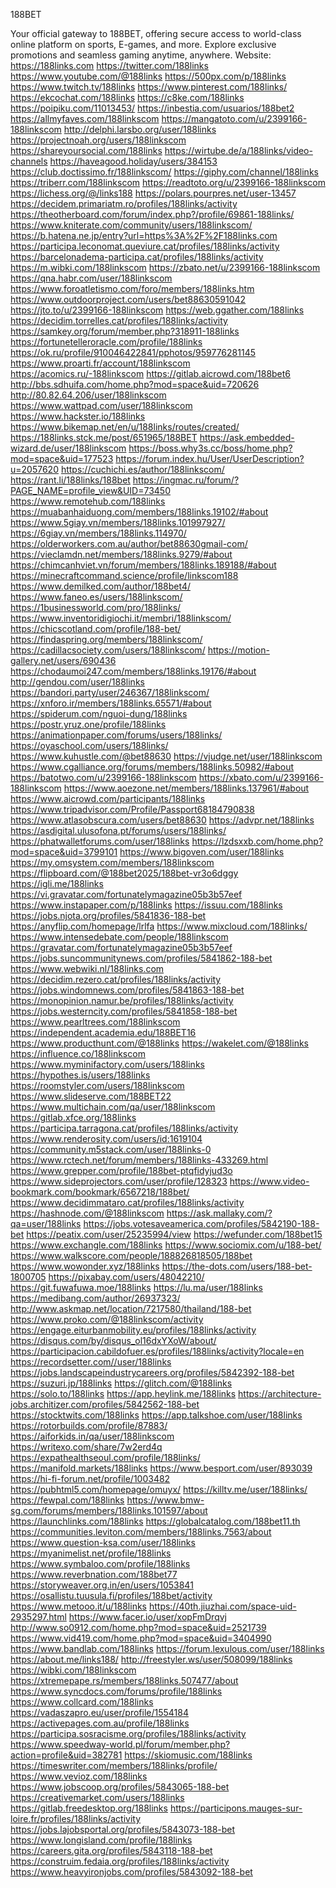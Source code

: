 188BET

Your official gateway to 188BET, offering secure access to world-class online platform on sports, E-games, and more. Explore exclusive promotions and seamless gaming anytime, anywhere.
Website: <a href="https://188links.com">https://188links.com</a>
<a href="https://twitter.com/188links">https://twitter.com/188links</a>
<a href="https://www.youtube.com/@188links">https://www.youtube.com/@188links</a>
<a href="https://500px.com/p/188links">https://500px.com/p/188links</a>
<a href="https://www.twitch.tv/188links">https://www.twitch.tv/188links</a>
<a href="https://www.pinterest.com/188links/">https://www.pinterest.com/188links/</a>
<a href="https://ekcochat.com/188links">https://ekcochat.com/188links</a>
<a href="https://c8ke.com/188links">https://c8ke.com/188links</a>
<a href="https://poipiku.com/11013453/">https://poipiku.com/11013453/</a>
<a href="https://inbestia.com/usuarios/188bet2">https://inbestia.com/usuarios/188bet2</a>
<a href="https://allmyfaves.com/188linkscom">https://allmyfaves.com/188linkscom</a>
<a href="https://mangatoto.com/u/2399166-188linkscom">https://mangatoto.com/u/2399166-188linkscom</a>
<a href="http://delphi.larsbo.org/user/188links">http://delphi.larsbo.org/user/188links</a>
<a href="https://projectnoah.org/users/188linkscom">https://projectnoah.org/users/188linkscom</a>
<a href="https://shareyoursocial.com/188links">https://shareyoursocial.com/188links</a>
<a href="https://wirtube.de/a/188links/video-channels">https://wirtube.de/a/188links/video-channels</a>
<a href="https://haveagood.holiday/users/384153">https://haveagood.holiday/users/384153</a>
<a href="https://club.doctissimo.fr/188linkscom/">https://club.doctissimo.fr/188linkscom/</a>
<a href="https://giphy.com/channel/188links">https://giphy.com/channel/188links</a>
<a href="https://triberr.com/188linkscom">https://triberr.com/188linkscom</a>
<a href="https://readtoto.org/u/2399166-188linkscom">https://readtoto.org/u/2399166-188linkscom</a>
<a href="https://lichess.org/@/links188">https://lichess.org/@/links188</a>
<a href="https://polars.pourpres.net/user-13457">https://polars.pourpres.net/user-13457</a>
<a href="https://decidem.primariatm.ro/profiles/188links/activity">https://decidem.primariatm.ro/profiles/188links/activity</a>
<a href="https://theotherboard.com/forum/index.php?/profile/69861-188links/">https://theotherboard.com/forum/index.php?/profile/69861-188links/</a>
<a href="https://www.kniterate.com/community/users/188linkscom/">https://www.kniterate.com/community/users/188linkscom/</a>
<a href="https://b.hatena.ne.jp/entry?url=https%3A%2F%2F188links.com">https://b.hatena.ne.jp/entry?url=https%3A%2F%2F188links.com</a>
<a href="https://participa.leconomat.queviure.cat/profiles/188links/activity">https://participa.leconomat.queviure.cat/profiles/188links/activity</a>
<a href="https://barcelonadema-participa.cat/profiles/188links/activity">https://barcelonadema-participa.cat/profiles/188links/activity</a>
<a href="https://m.wibki.com/188linkscom">https://m.wibki.com/188linkscom</a>
<a href="https://zbato.net/u/2399166-188linkscom">https://zbato.net/u/2399166-188linkscom</a>
<a href="https://qna.habr.com/user/188linkscom">https://qna.habr.com/user/188linkscom</a>
<a href="https://www.foroatletismo.com/foro/members/188links.htm">https://www.foroatletismo.com/foro/members/188links.htm</a>
<a href="https://www.outdoorproject.com/users/bet88630591042">https://www.outdoorproject.com/users/bet88630591042</a>
<a href="https://jto.to/u/2399166-188linkscom">https://jto.to/u/2399166-188linkscom</a>
<a href="https://web.ggather.com/188links">https://web.ggather.com/188links</a>
<a href="https://decidim.torrelles.cat/profiles/188links/activity">https://decidim.torrelles.cat/profiles/188links/activity</a>
<a href="https://samkey.org/forum/member.php?318911-188links">https://samkey.org/forum/member.php?318911-188links</a>
<a href="https://fortunetelleroracle.com/profile/188links">https://fortunetelleroracle.com/profile/188links</a>
<a href="https://ok.ru/profile/910046422841/pphotos/959776281145">https://ok.ru/profile/910046422841/pphotos/959776281145</a>
<a href="https://www.proarti.fr/account/188linkscom">https://www.proarti.fr/account/188linkscom</a>
<a href="https://acomics.ru/-188linkscom">https://acomics.ru/-188linkscom</a>
<a href="https://gitlab.aicrowd.com/188bet6">https://gitlab.aicrowd.com/188bet6</a>
<a href="http://bbs.sdhuifa.com/home.php?mod=space&uid=720626">http://bbs.sdhuifa.com/home.php?mod=space&uid=720626</a>
<a href="http://80.82.64.206/user/188linkscom">http://80.82.64.206/user/188linkscom</a>
<a href="https://www.wattpad.com/user/188linkscom">https://www.wattpad.com/user/188linkscom</a>
<a href="https://www.hackster.io/188links">https://www.hackster.io/188links</a>
<a href="https://www.bikemap.net/en/u/188links/routes/created/">https://www.bikemap.net/en/u/188links/routes/created/</a>
<a href="https://188links.stck.me/post/651965/188BET">https://188links.stck.me/post/651965/188BET</a>
<a href="https://ask.embedded-wizard.de/user/188linkscom">https://ask.embedded-wizard.de/user/188linkscom</a>
<a href="https://boss.why3s.cc/boss/home.php?mod=space&uid=177523">https://boss.why3s.cc/boss/home.php?mod=space&uid=177523</a>
<a href="https://forum.index.hu/User/UserDescription?u=2057620">https://forum.index.hu/User/UserDescription?u=2057620</a>
<a href="https://cuchichi.es/author/188linkscom/">https://cuchichi.es/author/188linkscom/</a>
<a href="https://rant.li/188links/188bet">https://rant.li/188links/188bet</a>
<a href="https://ingmac.ru/forum/?PAGE_NAME=profile_view&UID=73450">https://ingmac.ru/forum/?PAGE_NAME=profile_view&UID=73450</a>
<a href="https://www.remotehub.com/188links">https://www.remotehub.com/188links</a>
<a href="https://muabanhaiduong.com/members/188links.19102/#about">https://muabanhaiduong.com/members/188links.19102/#about</a>
<a href="https://www.5giay.vn/members/188links.101997927/">https://www.5giay.vn/members/188links.101997927/</a>
<a href="https://6giay.vn/members/188links.114970/">https://6giay.vn/members/188links.114970/</a>
<a href="https://olderworkers.com.au/author/bet88630gmail-com/">https://olderworkers.com.au/author/bet88630gmail-com/</a>
<a href="https://vieclamdn.net/members/188links.9279/#about">https://vieclamdn.net/members/188links.9279/#about</a>
<a href="https://chimcanhviet.vn/forum/members/188links.189188/#about">https://chimcanhviet.vn/forum/members/188links.189188/#about</a>
<a href="https://minecraftcommand.science/profile/linkscom188">https://minecraftcommand.science/profile/linkscom188</a>
<a href="https://www.demilked.com/author/188bet4/">https://www.demilked.com/author/188bet4/</a>
<a href="https://www.faneo.es/users/188linkscom/">https://www.faneo.es/users/188linkscom/</a>
<a href="https://1businessworld.com/pro/188links/">https://1businessworld.com/pro/188links/</a>
<a href="https://www.inventoridigiochi.it/membri/188linkscom/">https://www.inventoridigiochi.it/membri/188linkscom/</a>
<a href="https://chicscotland.com/profile/188-bet/">https://chicscotland.com/profile/188-bet/</a>
<a href="https://findaspring.org/members/188linkscom/">https://findaspring.org/members/188linkscom/</a>
<a href="https://cadillacsociety.com/users/188linkscom/">https://cadillacsociety.com/users/188linkscom/</a>
<a href="https://motion-gallery.net/users/690436">https://motion-gallery.net/users/690436</a>
<a href="https://chodaumoi247.com/members/188links.19176/#about">https://chodaumoi247.com/members/188links.19176/#about</a>
<a href="http://gendou.com/user/188links">http://gendou.com/user/188links</a>
<a href="https://bandori.party/user/246367/188linkscom/">https://bandori.party/user/246367/188linkscom/</a>
<a href="https://xnforo.ir/members/188links.65571/#about">https://xnforo.ir/members/188links.65571/#about</a>
<a href="https://spiderum.com/nguoi-dung/188links">https://spiderum.com/nguoi-dung/188links</a>
<a href="https://postr.yruz.one/profile/188links">https://postr.yruz.one/profile/188links</a>
<a href="https://animationpaper.com/forums/users/188links/">https://animationpaper.com/forums/users/188links/</a>
<a href="https://oyaschool.com/users/188links/">https://oyaschool.com/users/188links/</a>
<a href="https://www.kuhustle.com/@bet88630">https://www.kuhustle.com/@bet88630</a>
<a href="https://vjudge.net/user/188linkscom">https://vjudge.net/user/188linkscom</a>
<a href="https://www.cgalliance.org/forums/members/188links.50982/#about">https://www.cgalliance.org/forums/members/188links.50982/#about</a>
<a href="https://batotwo.com/u/2399166-188linkscom">https://batotwo.com/u/2399166-188linkscom</a>
<a href="https://xbato.com/u/2399166-188linkscom">https://xbato.com/u/2399166-188linkscom</a>
<a href="https://www.aoezone.net/members/188links.137961/#about">https://www.aoezone.net/members/188links.137961/#about</a>
<a href="https://www.aicrowd.com/participants/188links">https://www.aicrowd.com/participants/188links</a>
<a href="https://www.tripadvisor.com/Profile/Passport68184790838">https://www.tripadvisor.com/Profile/Passport68184790838</a>
<a href="https://www.atlasobscura.com/users/bet88630">https://www.atlasobscura.com/users/bet88630</a>
<a href="https://advpr.net/188links">https://advpr.net/188links</a>
<a href="https://asdigital.ulusofona.pt/forums/users/188links/">https://asdigital.ulusofona.pt/forums/users/188links/</a>
<a href="https://phatwalletforums.com/user/188links">https://phatwalletforums.com/user/188links</a>
<a href="https://lzdsxxb.com/home.php?mod=space&uid=3799101">https://lzdsxxb.com/home.php?mod=space&uid=3799101</a>
<a href="https://www.bigoven.com/user/188links">https://www.bigoven.com/user/188links</a>
<a href="https://my.omsystem.com/members/188linkscom">https://my.omsystem.com/members/188linkscom</a>
<a href="https://flipboard.com/@188bet2025/188bet-vr3o6dggy">https://flipboard.com/@188bet2025/188bet-vr3o6dggy</a>
<a href="https://igli.me/188links">https://igli.me/188links</a>
<a href="https://vi.gravatar.com/fortunatelymagazine05b3b57eef">https://vi.gravatar.com/fortunatelymagazine05b3b57eef</a>
<a href="https://www.instapaper.com/p/188links">https://www.instapaper.com/p/188links</a>
<a href="https://issuu.com/188links">https://issuu.com/188links</a>
<a href="https://jobs.njota.org/profiles/5841836-188-bet">https://jobs.njota.org/profiles/5841836-188-bet</a>
<a href="https://anyflip.com/homepage/lrlfa">https://anyflip.com/homepage/lrlfa</a>
<a href="https://www.mixcloud.com/188links/">https://www.mixcloud.com/188links/</a>
<a href="https://www.intensedebate.com/people/188linkscom">https://www.intensedebate.com/people/188linkscom</a>
<a href="https://gravatar.com/fortunatelymagazine05b3b57eef">https://gravatar.com/fortunatelymagazine05b3b57eef</a>
<a href="https://jobs.suncommunitynews.com/profiles/5841862-188-bet">https://jobs.suncommunitynews.com/profiles/5841862-188-bet</a>
<a href="https://www.webwiki.nl/188links.com">https://www.webwiki.nl/188links.com</a>
<a href="https://decidim.rezero.cat/profiles/188links/activity">https://decidim.rezero.cat/profiles/188links/activity</a>
<a href="https://jobs.windomnews.com/profiles/5841863-188-bet">https://jobs.windomnews.com/profiles/5841863-188-bet</a>
<a href="https://monopinion.namur.be/profiles/188links/activity">https://monopinion.namur.be/profiles/188links/activity</a>
<a href="https://jobs.westerncity.com/profiles/5841858-188-bet">https://jobs.westerncity.com/profiles/5841858-188-bet</a>
<a href="https://www.pearltrees.com/188linkscom">https://www.pearltrees.com/188linkscom</a>
<a href="https://independent.academia.edu/188BET16">https://independent.academia.edu/188BET16</a>
<a href="https://www.producthunt.com/@188links">https://www.producthunt.com/@188links</a>
<a href="https://wakelet.com/@188links">https://wakelet.com/@188links</a>
<a href="https://influence.co/188linkscom">https://influence.co/188linkscom</a>
<a href="https://www.myminifactory.com/users/188links">https://www.myminifactory.com/users/188links</a>
<a href="https://hypothes.is/users/188links">https://hypothes.is/users/188links</a>
<a href="https://roomstyler.com/users/188linkscom">https://roomstyler.com/users/188linkscom</a>
<a href="https://www.slideserve.com/188BET22">https://www.slideserve.com/188BET22</a>
<a href="https://www.multichain.com/qa/user/188linkscom">https://www.multichain.com/qa/user/188linkscom</a>
<a href="https://gitlab.xfce.org/188links">https://gitlab.xfce.org/188links</a>
<a href="https://participa.tarragona.cat/profiles/188links/activity">https://participa.tarragona.cat/profiles/188links/activity</a>
<a href="https://www.renderosity.com/users/id:1619104">https://www.renderosity.com/users/id:1619104</a>
<a href="https://community.m5stack.com/user/188links-0">https://community.m5stack.com/user/188links-0</a>
<a href="https://www.rctech.net/forum/members/188links-433269.html">https://www.rctech.net/forum/members/188links-433269.html</a>
<a href="https://www.grepper.com/profile/188bet-ptqfidyjud3o">https://www.grepper.com/profile/188bet-ptqfidyjud3o</a>
<a href="https://www.sideprojectors.com/user/profile/128323">https://www.sideprojectors.com/user/profile/128323</a>
<a href="https://www.video-bookmark.com/bookmark/6567218/188bet/">https://www.video-bookmark.com/bookmark/6567218/188bet/</a>
<a href="https://www.decidimmataro.cat/profiles/188links/activity">https://www.decidimmataro.cat/profiles/188links/activity</a>
<a href="https://hashnode.com/@188linkscom">https://hashnode.com/@188linkscom</a>
<a href="https://ask.mallaky.com/?qa=user/188links">https://ask.mallaky.com/?qa=user/188links</a>
<a href="https://jobs.votesaveamerica.com/profiles/5842190-188-bet">https://jobs.votesaveamerica.com/profiles/5842190-188-bet</a>
<a href="https://peatix.com/user/25235994/view">https://peatix.com/user/25235994/view</a>
<a href="https://wefunder.com/188bet15">https://wefunder.com/188bet15</a>
<a href="https://www.exchangle.com/188links">https://www.exchangle.com/188links</a>
<a href="https://www.sociomix.com/u/188-bet/">https://www.sociomix.com/u/188-bet/</a>
<a href="https://www.walkscore.com/people/188826818505/188bet">https://www.walkscore.com/people/188826818505/188bet</a>
<a href="https://www.wowonder.xyz/188links">https://www.wowonder.xyz/188links</a>
<a href="https://the-dots.com/users/188-bet-1800705">https://the-dots.com/users/188-bet-1800705</a>
<a href="https://pixabay.com/users/48042210/">https://pixabay.com/users/48042210/</a>
<a href="https://git.fuwafuwa.moe/188links">https://git.fuwafuwa.moe/188links</a>
<a href="https://lu.ma/user/188links">https://lu.ma/user/188links</a>
<a href="https://medibang.com/author/26937323/">https://medibang.com/author/26937323/</a>
<a href="http://www.askmap.net/location/7217580/thailand/188-bet">http://www.askmap.net/location/7217580/thailand/188-bet</a>
<a href="https://www.proko.com/@188linkscom/activity">https://www.proko.com/@188linkscom/activity</a>
<a href="https://engage.eiturbanmobility.eu/profiles/188links/activity">https://engage.eiturbanmobility.eu/profiles/188links/activity</a>
<a href="https://disqus.com/by/disqus_ol16dxYXoW/about/">https://disqus.com/by/disqus_ol16dxYXoW/about/</a>
<a href="https://participacion.cabildofuer.es/profiles/188links/activity?locale=en">https://participacion.cabildofuer.es/profiles/188links/activity?locale=en</a>
<a href="https://recordsetter.com//user/188links">https://recordsetter.com//user/188links</a>
<a href="https://jobs.landscapeindustrycareers.org/profiles/5842392-188-bet">https://jobs.landscapeindustrycareers.org/profiles/5842392-188-bet</a>
<a href="https://suzuri.jp/188links">https://suzuri.jp/188links</a>
<a href="https://glitch.com/@188links">https://glitch.com/@188links</a>
<a href="https://solo.to/188links">https://solo.to/188links</a>
<a href="https://app.heylink.me/188links">https://app.heylink.me/188links</a>
<a href="https://architecture-jobs.architizer.com/profiles/5842562-188-bet">https://architecture-jobs.architizer.com/profiles/5842562-188-bet</a>
<a href="https://stocktwits.com/188links">https://stocktwits.com/188links</a>
<a href="https://app.talkshoe.com/user/188links">https://app.talkshoe.com/user/188links</a>
<a href="https://rotorbuilds.com/profile/87883/">https://rotorbuilds.com/profile/87883/</a>
<a href="https://aiforkids.in/qa/user/188linkscom">https://aiforkids.in/qa/user/188linkscom</a>
<a href="https://writexo.com/share/7w2erd4q">https://writexo.com/share/7w2erd4q</a>
<a href="https://expathealthseoul.com/profile/188links/">https://expathealthseoul.com/profile/188links/</a>
<a href="https://manifold.markets/188links">https://manifold.markets/188links</a>
<a href="https://www.besport.com/user/893039">https://www.besport.com/user/893039</a>
<a href="https://hi-fi-forum.net/profile/1003482">https://hi-fi-forum.net/profile/1003482</a>
<a href="https://pubhtml5.com/homepage/omuyx/">https://pubhtml5.com/homepage/omuyx/</a>
<a href="https://killtv.me/user/188links/">https://killtv.me/user/188links/</a>
<a href="https://fewpal.com/188links">https://fewpal.com/188links</a>
<a href="https://www.bmw-sg.com/forums/members/188links.101597/about">https://www.bmw-sg.com/forums/members/188links.101597/about</a>
<a href="https://launchlinks.com/188links">https://launchlinks.com/188links</a>
<a href="https://globalcatalog.com/188bet11.th">https://globalcatalog.com/188bet11.th</a>
<a href="https://communities.leviton.com/members/188links.7563/about">https://communities.leviton.com/members/188links.7563/about</a>
<a href="https://www.question-ksa.com/user/188links">https://www.question-ksa.com/user/188links</a>
<a href="https://myanimelist.net/profile/188links">https://myanimelist.net/profile/188links</a>
<a href="https://www.symbaloo.com/profile/188links">https://www.symbaloo.com/profile/188links</a>
<a href="https://www.reverbnation.com/188bet77">https://www.reverbnation.com/188bet77</a>
<a href="https://storyweaver.org.in/en/users/1053841">https://storyweaver.org.in/en/users/1053841</a>
<a href="https://osallistu.tuusula.fi/profiles/188bet/activity">https://osallistu.tuusula.fi/profiles/188bet/activity</a>
<a href="https://www.metooo.it/u/188links">https://www.metooo.it/u/188links</a>
<a href="https://40th.jiuzhai.com/space-uid-2935297.html">https://40th.jiuzhai.com/space-uid-2935297.html</a>
<a href="https://www.facer.io/user/xopFmDrqvj">https://www.facer.io/user/xopFmDrqvj</a>
<a href="http://www.so0912.com/home.php?mod=space&uid=2521739">http://www.so0912.com/home.php?mod=space&uid=2521739</a>
<a href="https://www.vid419.com/home.php?mod=space&uid=3404990">https://www.vid419.com/home.php?mod=space&uid=3404990</a>
<a href="https://www.bandlab.com/188links">https://www.bandlab.com/188links</a>
<a href="https://forum.lexulous.com/user/188links">https://forum.lexulous.com/user/188links</a>
<a href="https://about.me/links188/">https://about.me/links188/</a>
<a href="http://freestyler.ws/user/508099/188links">http://freestyler.ws/user/508099/188links</a>
<a href="https://wibki.com/188linkscom">https://wibki.com/188linkscom</a>
<a href="https://xtremepape.rs/members/188links.507477/about">https://xtremepape.rs/members/188links.507477/about</a>
<a href="https://www.syncdocs.com/forums/profile/188links">https://www.syncdocs.com/forums/profile/188links</a>
<a href="https://www.collcard.com/188links">https://www.collcard.com/188links</a>
<a href="https://vadaszapro.eu/user/profile/1554184">https://vadaszapro.eu/user/profile/1554184</a>
<a href="https://activepages.com.au/profile/188links">https://activepages.com.au/profile/188links</a>
<a href="https://participa.sosracisme.org/profiles/188links/activity">https://participa.sosracisme.org/profiles/188links/activity</a>
<a href="https://www.speedway-world.pl/forum/member.php?action=profile&uid=382781">https://www.speedway-world.pl/forum/member.php?action=profile&uid=382781</a>
<a href="https://skiomusic.com/188links">https://skiomusic.com/188links</a>
<a href="https://timeswriter.com/members/188links/profile/">https://timeswriter.com/members/188links/profile/</a>
<a href="https://www.vevioz.com/188links">https://www.vevioz.com/188links</a>
<a href="https://www.jobscoop.org/profiles/5843065-188-bet">https://www.jobscoop.org/profiles/5843065-188-bet</a>
<a href="https://creativemarket.com/users/188links">https://creativemarket.com/users/188links</a>
<a href="https://gitlab.freedesktop.org/188links">https://gitlab.freedesktop.org/188links</a>
<a href="https://participons.mauges-sur-loire.fr/profiles/188links/activity">https://participons.mauges-sur-loire.fr/profiles/188links/activity</a>
<a href="https://jobs.lajobsportal.org/profiles/5843073-188-bet">https://jobs.lajobsportal.org/profiles/5843073-188-bet</a>
<a href="https://www.longisland.com/profile/188links">https://www.longisland.com/profile/188links</a>
<a href="https://careers.gita.org/profiles/5843118-188-bet">https://careers.gita.org/profiles/5843118-188-bet</a>
<a href="https://construim.fedaia.org/profiles/188links/activity">https://construim.fedaia.org/profiles/188links/activity</a>
<a href="https://www.heavyironjobs.com/profiles/5843092-188-bet">https://www.heavyironjobs.com/profiles/5843092-188-bet</a>


